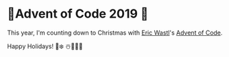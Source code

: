 # 🎄Advent of Code 2019 🎄
This year, I'm counting down to Christmas with [Eric Wastl](http://was.tl/)'s [Advent of Code](https://adventofcode.com).

Happy Holidays!
🎅❄️ ☃️🎄🎁🕎